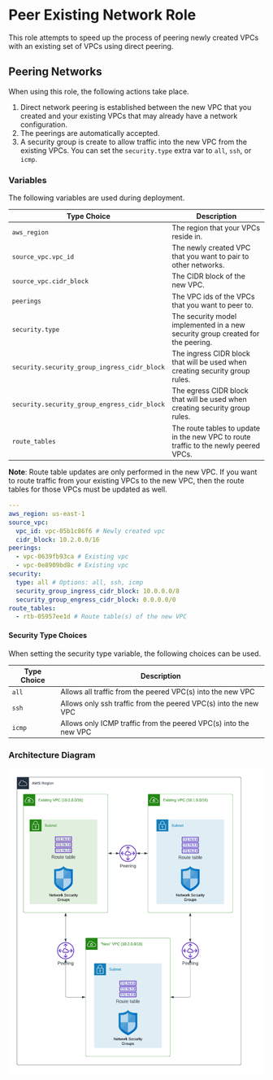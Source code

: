 # Peer Existing Network Role

This role attempts to speed up the process of peering newly created VPCs with an existing set of VPCs using direct peering.

## Peering Networks

When using this role, the following actions take place.

1. Direct network peering is established between the new VPC that you created and your existing VPCs that may already have a network configuration.
2. The peerings are automatically accepted.
3. A security group is create to allow traffic into the new VPC from the existing VPCs. You can set the `security.type` extra var to `all`, `ssh`, or `icmp`.

### Variables

The following variables are used during deployment.

| Type Choice                                  | Description                                                                          |
| -------------------------------------------- | ------------------------------------------------------------------------------------ |
| `aws_region`                                 | The region that your VPCs reside in.                                                 |
| `source_vpc.vpc_id`                          | The newly created VPC that you want to pair to other networks.                       |
| `source_vpc.cidr_block`                      | The CIDR block of the new VPC.                                                       |
| `peerings`                                   | The VPC ids of the VPCs that you want to peer to.                                    |
| `security.type`                              | The security model implemented in a new security group created for the peering.      |
| `security.security_group_ingress_cidr_block` | The ingress CIDR block that will be used when creating security group rules.         |
| `security.security_group_engress_cidr_block` | The egress CIDR block that will be used when creating security group rules.          |
| `route_tables`                               | The route tables to update in the new VPC to route traffic to the newly peered VPCs. |

**Note**: Route table updates are only performed in the new VPC.  If you want to route traffic from your existing VPCs to the new VPC, then the route tables for those VPCs must be updated as well.

```yaml
---
aws_region: us-east-1
source_vpc:
  vpc_id: vpc-05b1c86f6 # Newly created vpc
  cidr_block: 10.2.0.0/16
peerings:
  - vpc-0639fb93ca # Existing vpc
  - vpc-0e8909bd8c # Existing vpc
security:
  type: all # Options: all, ssh, icmp
  security_group_ingress_cidr_block: 10.0.0.0/8
  security_group_engress_cidr_block: 0.0.0.0/0
route_tables: 
  - rtb-05957ee1d # Route table(s) of the new VPC
```

#### Security Type Choices

When setting the security type variable, the following choices can be used. 

| Type Choice | Description                                                      |
| ----------- | ---------------------------------------------------------------- |
| `all`       | Allows all traffic from the peered VPC(s) into the new VPC       |
| `ssh`       | Allows only ssh traffic from the peered VPC(s) into the new VPC  |
| `icmp`      | Allows only ICMP traffic from the peered VPC(s) into the new VPC |

### Architecture Diagram

![Deployment Architecture Diagram](./files/peer_network_diagram.png)